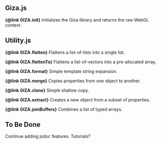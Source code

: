 
Giza.js
-------

**{@link GIZA.init}**
    Initializes the Giza library and returns the raw WebGL context.

Utility.js
----------

**{@link GIZA.flatten}**
    Flattens a list-of-lists into a single list.

**{@link GIZA.flattenTo}**
    Flattens a list-of-vectors into a pre-allocated array.

**{@link GIZA.format}**
    Simple template string expansion.

**{@link GIZA.merge}**
    Copies properties from one object to another.

**{@link GIZA.clone}**
    Simple shallow copy.

**{@link GIZA.extract}**
    Creates a new object from a subset of properties.

**{@link GIZA.joinBuffers}**
    Combines a list of typed arrays.

To Be Done
----------

Continue adding jsdoc features.
Tutorials?
